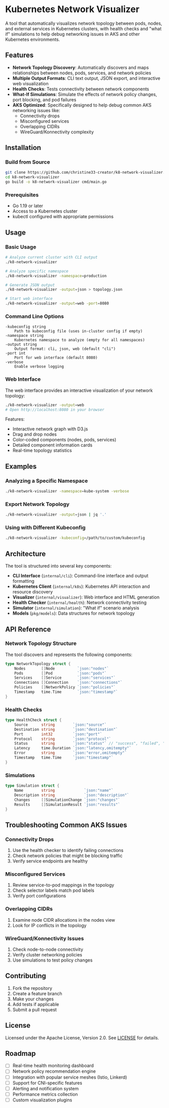 # Kubernetes Network Visualizer

A tool that automatically visualizes network topology between pods, nodes, and external services in Kubernetes clusters, with health checks and "what if" simulations to help debug networking issues in AKS and other Kubernetes environments.

## Features

- **Network Topology Discovery**: Automatically discovers and maps relationships between nodes, pods, services, and network policies
- **Multiple Output Formats**: CLI text output, JSON export, and interactive web visualization
- **Health Checks**: Tests connectivity between network components
- **What-If Simulations**: Simulate the effects of network policy changes, port blocking, and pod failures
- **AKS Optimized**: Specifically designed to help debug common AKS networking issues like:
  - Connectivity drops
  - Misconfigured services
  - Overlapping CIDRs
  - WireGuard/Konnectivity complexity

## Installation

### Build from Source

```bash
git clone https://github.com/christine33-creator/k8-network-visualizer.git
cd k8-network-visualizer
go build -o k8-network-visualizer cmd/main.go
```

### Prerequisites

- Go 1.19 or later
- Access to a Kubernetes cluster
- kubectl configured with appropriate permissions

## Usage

### Basic Usage

```bash
# Analyze current cluster with CLI output
./k8-network-visualizer

# Analyze specific namespace
./k8-network-visualizer -namespace=production

# Generate JSON output
./k8-network-visualizer -output=json > topology.json

# Start web interface
./k8-network-visualizer -output=web -port=8080
```

### Command Line Options

```
-kubeconfig string
    Path to kubeconfig file (uses in-cluster config if empty)
-namespace string
    Kubernetes namespace to analyze (empty for all namespaces)
-output string
    Output format: cli, json, web (default "cli")
-port int
    Port for web interface (default 8080)
-verbose
    Enable verbose logging
```

### Web Interface

The web interface provides an interactive visualization of your network topology:

```bash
./k8-network-visualizer -output=web
# Open http://localhost:8080 in your browser
```

Features:
- Interactive network graph with D3.js
- Drag and drop nodes
- Color-coded components (nodes, pods, services)
- Detailed component information cards
- Real-time topology statistics

## Examples

### Analyzing a Specific Namespace

```bash
./k8-network-visualizer -namespace=kube-system -verbose
```

### Export Network Topology

```bash
./k8-network-visualizer -output=json | jq '.'
```

### Using with Different Kubeconfig

```bash
./k8-network-visualizer -kubeconfig=/path/to/custom/kubeconfig
```

## Architecture

The tool is structured into several key components:

- **CLI Interface** (`internal/cli`): Command-line interface and output formatting
- **Kubernetes Client** (`internal/k8s`): Kubernetes API interaction and resource discovery
- **Visualizer** (`internal/visualizer`): Web interface and HTML generation
- **Health Checker** (`internal/health`): Network connectivity testing
- **Simulator** (`internal/simulation`): "What if" scenario analysis
- **Models** (`pkg/models`): Data structures for network topology

## API Reference

### Network Topology Structure

The tool discovers and represents the following components:

```go
type NetworkTopology struct {
    Nodes       []Node          `json:"nodes"`
    Pods        []Pod           `json:"pods"`
    Services    []Service       `json:"services"`
    Connections []Connection    `json:"connections"`
    Policies    []NetworkPolicy `json:"policies"`
    Timestamp   time.Time       `json:"timestamp"`
}
```

### Health Checks

```go
type HealthCheck struct {
    Source      string        `json:"source"`
    Destination string        `json:"destination"`
    Port        int32         `json:"port"`
    Protocol    string        `json:"protocol"`
    Status      string        `json:"status"` // "success", "failed", "timeout"
    Latency     time.Duration `json:"latency,omitempty"`
    Error       string        `json:"error,omitempty"`
    Timestamp   time.Time     `json:"timestamp"`
}
```

### Simulations

```go
type Simulation struct {
    Name        string             `json:"name"`
    Description string             `json:"description"`
    Changes     []SimulationChange `json:"changes"`
    Results     []SimulationResult `json:"results"`
}
```

## Troubleshooting Common AKS Issues

### Connectivity Drops
1. Use the health checker to identify failing connections
2. Check network policies that might be blocking traffic
3. Verify service endpoints are healthy

### Misconfigured Services
1. Review service-to-pod mappings in the topology
2. Check selector labels match pod labels
3. Verify port configurations

### Overlapping CIDRs
1. Examine node CIDR allocations in the nodes view
2. Look for IP conflicts in the topology

### WireGuard/Konnectivity Issues
1. Check node-to-node connectivity
2. Verify cluster networking policies
3. Use simulations to test policy changes

## Contributing

1. Fork the repository
2. Create a feature branch
3. Make your changes
4. Add tests if applicable
5. Submit a pull request

## License

Licensed under the Apache License, Version 2.0. See [LICENSE](LICENSE) for details.

## Roadmap

- [ ] Real-time health monitoring dashboard
- [ ] Network policy recommendation engine
- [ ] Integration with popular service meshes (Istio, Linkerd)
- [ ] Support for CNI-specific features
- [ ] Alerting and notification system
- [ ] Performance metrics collection
- [ ] Custom visualization plugins
